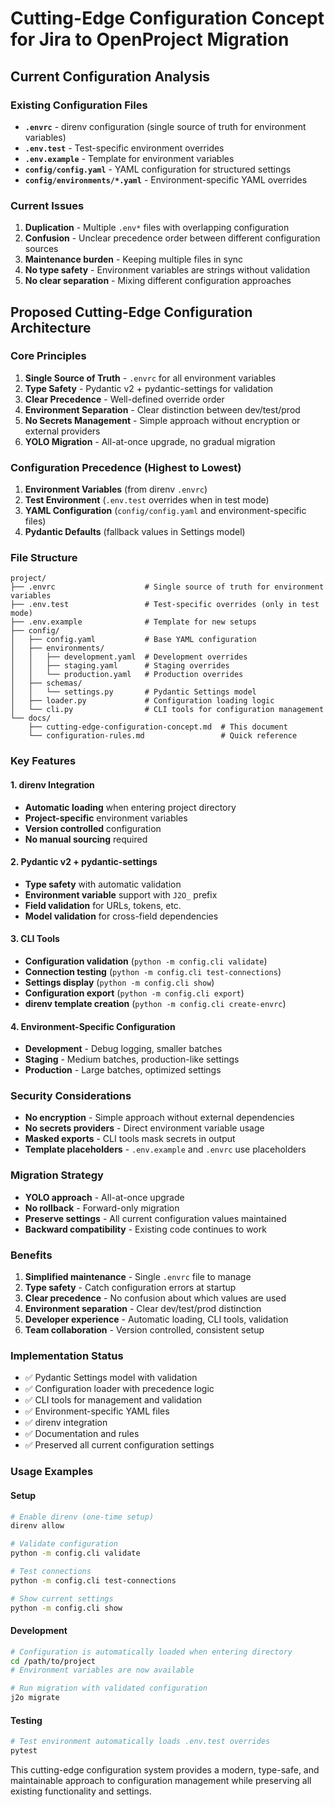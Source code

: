 # Cutting-Edge Configuration Concept for Jira to OpenProject Migration

## Current Configuration Analysis

### Existing Configuration Files
- **`.envrc`** - direnv configuration (single source of truth for environment variables)
- **`.env.test`** - Test-specific environment overrides
- **`.env.example`** - Template for environment variables
- **`config/config.yaml`** - YAML configuration for structured settings
- **`config/environments/*.yaml`** - Environment-specific YAML overrides

### Current Issues
1. **Duplication** - Multiple `.env*` files with overlapping configuration
2. **Confusion** - Unclear precedence order between different configuration sources
3. **Maintenance burden** - Keeping multiple files in sync
4. **No type safety** - Environment variables are strings without validation
5. **No clear separation** - Mixing different configuration approaches

## Proposed Cutting-Edge Configuration Architecture

### Core Principles
1. **Single Source of Truth** - `.envrc` for all environment variables
2. **Type Safety** - Pydantic v2 + pydantic-settings for validation
3. **Clear Precedence** - Well-defined override order
4. **Environment Separation** - Clear distinction between dev/test/prod
5. **No Secrets Management** - Simple approach without encryption or external providers
6. **YOLO Migration** - All-at-once upgrade, no gradual migration

### Configuration Precedence (Highest to Lowest)
1. **Environment Variables** (from direnv `.envrc`)
2. **Test Environment** (`.env.test` overrides when in test mode)
3. **YAML Configuration** (`config/config.yaml` and environment-specific files)
4. **Pydantic Defaults** (fallback values in Settings model)

### File Structure
```
project/
├── .envrc                    # Single source of truth for environment variables
├── .env.test                 # Test-specific overrides (only in test mode)
├── .env.example              # Template for new setups
├── config/
│   ├── config.yaml           # Base YAML configuration
│   ├── environments/
│   │   ├── development.yaml  # Development overrides
│   │   ├── staging.yaml      # Staging overrides
│   │   └── production.yaml   # Production overrides
│   ├── schemas/
│   │   └── settings.py       # Pydantic Settings model
│   ├── loader.py             # Configuration loading logic
│   └── cli.py                # CLI tools for configuration management
└── docs/
    ├── cutting-edge-configuration-concept.md  # This document
    └── configuration-rules.md                 # Quick reference
```

### Key Features

#### 1. direnv Integration
- **Automatic loading** when entering project directory
- **Project-specific** environment variables
- **Version controlled** configuration
- **No manual sourcing** required

#### 2. Pydantic v2 + pydantic-settings
- **Type safety** with automatic validation
- **Environment variable** support with `J2O_` prefix
- **Field validation** for URLs, tokens, etc.
- **Model validation** for cross-field dependencies

#### 3. CLI Tools
- **Configuration validation** (`python -m config.cli validate`)
- **Connection testing** (`python -m config.cli test-connections`)
- **Settings display** (`python -m config.cli show`)
- **Configuration export** (`python -m config.cli export`)
- **direnv template creation** (`python -m config.cli create-envrc`)

#### 4. Environment-Specific Configuration
- **Development** - Debug logging, smaller batches
- **Staging** - Medium batches, production-like settings
- **Production** - Large batches, optimized settings

### Security Considerations
- **No encryption** - Simple approach without external dependencies
- **No secrets providers** - Direct environment variable usage
- **Masked exports** - CLI tools mask secrets in output
- **Template placeholders** - `.env.example` and `.envrc` use placeholders

### Migration Strategy
- **YOLO approach** - All-at-once upgrade
- **No rollback** - Forward-only migration
- **Preserve settings** - All current configuration values maintained
- **Backward compatibility** - Existing code continues to work

### Benefits
1. **Simplified maintenance** - Single `.envrc` file to manage
2. **Type safety** - Catch configuration errors at startup
3. **Clear precedence** - No confusion about which values are used
4. **Environment separation** - Clear dev/test/prod distinction
5. **Developer experience** - Automatic loading, CLI tools, validation
6. **Team collaboration** - Version controlled, consistent setup

### Implementation Status
- ✅ Pydantic Settings model with validation
- ✅ Configuration loader with precedence logic
- ✅ CLI tools for management and validation
- ✅ Environment-specific YAML files
- ✅ direnv integration
- ✅ Documentation and rules
- ✅ Preserved all current configuration settings

### Usage Examples

#### Setup
```bash
# Enable direnv (one-time setup)
direnv allow

# Validate configuration
python -m config.cli validate

# Test connections
python -m config.cli test-connections

# Show current settings
python -m config.cli show
```

#### Development
```bash
# Configuration is automatically loaded when entering directory
cd /path/to/project
# Environment variables are now available

# Run migration with validated configuration
j2o migrate
```

#### Testing
```bash
# Test environment automatically loads .env.test overrides
pytest
```

This cutting-edge configuration system provides a modern, type-safe, and maintainable approach to configuration management while preserving all existing functionality and settings. 